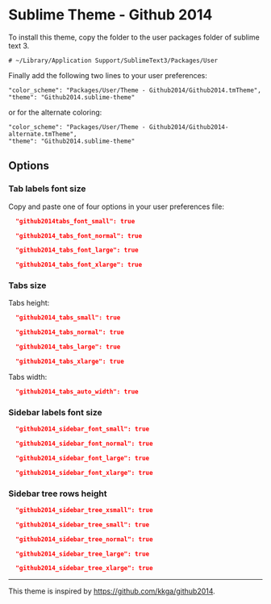 # Sublime Theme - Github 2014

To install this theme, copy the folder to the user packages folder of sublime text 3.

	# ~/Library/Application Support/SublimeText3/Packages/User
	
Finally add the following two lines to your user preferences:

	"color_scheme": "Packages/User/Theme - Github2014/Github2014.tmTheme",
	"theme": "Github2014.sublime-theme"
	
or for the alternate coloring:

	"color_scheme": "Packages/User/Theme - Github2014/Github2014-alternate.tmTheme",
	"theme": "Github2014.sublime-theme"
	
## Options

### Tab labels font size

Copy and paste one of four options in your user preferences file:

```json
  "github2014tabs_font_small": true
```
```json
  "github2014_tabs_font_normal": true
```
```json
  "github2014_tabs_font_large": true
```
```json
  "github2014_tabs_font_xlarge": true
```

### Tabs size

Tabs height:

```json
  "github2014_tabs_small": true
```
```json
  "github2014_tabs_normal": true
```
```json
  "github2014_tabs_large": true
```
```json
  "github2014_tabs_xlarge": true
```

Tabs width: 

```json
  "github2014_tabs_auto_width": true
```

### Sidebar labels font size

```json
  "github2014_sidebar_font_small": true
```
```json
  "github2014_sidebar_font_normal": true
```
```json
  "github2014_sidebar_font_large": true
```
```json
  "github2014_sidebar_font_xlarge": true
```

### Sidebar tree rows height

```json
  "github2014_sidebar_tree_xsmall": true
```
```json
  "github2014_sidebar_tree_small": true
```
```json
  "github2014_sidebar_tree_normal": true
```
```json
  "github2014_sidebar_tree_large": true
```
```json
  "github2014_sidebar_tree_xlarge": true
```

***

This theme is inspired by <https://github.com/kkga/github2014>.
